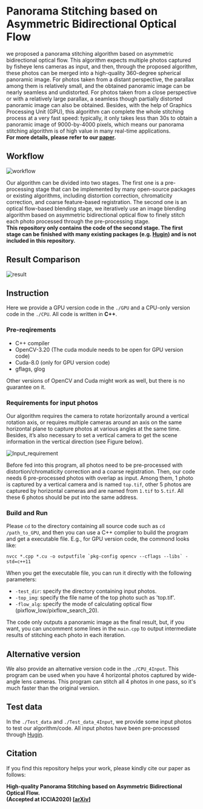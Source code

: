 # Panorama Stitching based on Asymmetric Bidirectional Optical Flow
we proposed a panorama stitching algorithm based on asymmetric bidirectional optical flow. 
This algorithm expects multiple photos captured by fisheye lens cameras as input, and then, 
through the proposed algorithm, these photos can be merged into 
a high-quality 360-degree spherical panoramic image. 
For photos taken from a distant perspective, the parallax among them is relatively small, 
and the obtained panoramic image can be nearly seamless and undistorted. 
For photos taken from a close perspective or with a relatively large parallax, 
a seamless though partially distorted panoramic image can also be obtained. Besides, 
with the help of Graphics Processing Unit (GPU), this algorithm can complete the whole stitching process at a very fast speed:
typically, it only takes less than 30s to obtain a panoramic image of 9000-by-4000 pixels, 
which means our panorama stitching algorithm is of high value in many real-time applications.  
**For more details, please refer to our [paper](https://arxiv.org/abs/2006.01201).**

## Workflow
![workflow](https://github.com/MungoMeng/Panorama-OpticalFlow/blob/master/Figure/Workflow.png)

Our algorithm can be divided into two stages. The first one is a pre-processing stage that can be implemented by many
open-source packages or existing algorithms, including distortion correction, chromaticity correction, 
and coarse feature-based registration. The second one is an optical flow-based blending stage, 
we iteratively use an image blending algorithm based on asymmetric bidirectional optical flow to finely 
stitch each photo processed through the pre-processing stage.  
**This repository only contains the code of the second stage. The first stage can be finished with many existing packages (e.g. [Hugin](http://hugin.sourceforge.net/)) and is not included in this repository.**

## Result Comparison
![result](https://github.com/MungoMeng/Panorama-OpticalFlow/blob/master/Figure/Result.png)  

## Instruction
Here we provide a GPU version code in the `./GPU` and a CPU-only version code in the `./CPU`. All code is written in **C++**.

### Pre-reqirements
* C++ compiler
* OpenCV-3.20 (The cuda module needs to be open for GPU version code)
* Cuda-8.0 (only for GPU version code)
* gflags, glog

Other versions of OpenCV and Cuda might work as well, but there is no guarantee on it.

### Requirements for input photos
Our algorithm requires the camera to rotate horizontally around a vertical rotation axis, 
or requires multiple cameras around an axis on the same horizontal plane to capture photos at various angles at the same time. 
Besides, it’s also necessary to set a vertical camera to get the scene information in the vertical direction (see Figure below).

![Input_requirement](https://github.com/MungoMeng/Panorama-OpticalFlow/blob/master/Figure/Input_requirement.png)

Before fed into this program, all photos need to be pre-processed with distortion/chromaticity correction and a coarse registration. Then, our code needs 6 pre-processed photos with overlap as input. Among them, 1 photo is captured by a vertical camera and is named `top.tif`, other 5 photos are captured by horizontal cameras and are named from `1.tif` to `5.tif`. All these 6 photos should be put into the same address.  


### Build and Run
Please `cd` to the directory containing all source code such as `cd /path_to_GPU`, and then you can use a C++ complier to build the program and get a executable file. E.g., for GPU version code, the commond looks like:  
```
nvcc *.cpp *.cu -o outputfile `pkg-config opencv --cflags --libs` -std=c++11
```
When you get the executable file, you can run it directly with the following parameters:  

* `-test_dir`: specify the directory containing input photos.
* `-top_img`: specify the file name of the top photo such as 'top.tif'.
* `-flow_alg`: specify the mode of calculating optical flow (pixflow_low/pixflow_search_20).

The code only outputs a panoramic image as the final result, 
but, if you want, you can uncomment some lines in the `main.cpp` to output intermediate results of stitching each photo in each iteration.

## Alternative version
We also provide an alternative version code in the `./CPU_4Input`. This program can be used when you have 4 horizontal
photos captured by wide-angle lens cameras. This program can stitch all 4 photos in one pass, so it's much faster than the original version.

## Test data
In the `./Test_data` and `./Test_data_4Input`, we provide some input photos to test our algorithm/code. 
All input photos have been pre-processed through [Hugin](http://hugin.sourceforge.net/).

## Citation
If you find this repository helps your work, please kindly cite our paper as follows:

**High-quality Panorama Stitching based on Asymmetric Bidirectional Optical Flow.  
(Accepted at ICCIA2020) [[arXiv](https://arxiv.org/abs/2006.01201)]**
